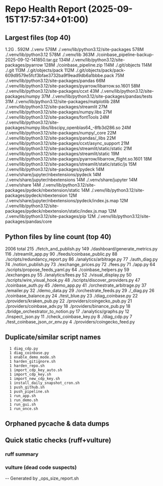 # Repo Health Report (2025-09-15T17:57:34+01:00)
## Largest files (top 40)
1.2G	.
592M	./.venv
578M	./.venv/lib/python3.12/site-packages
578M	./.venv/lib/python3.12
578M	./.venv/lib
363M	./coinbase_pipeline-backup-2025-09-12-141850.tar.gz
134M	./.venv/lib/python3.12/site-packages/pyarrow
128M	./coinbase_pipeline.zip
114M	./.git/objects
114M	./.git
113M	./.git/objects/pack
112M	./.git/objects/pack/pack-609d9579e5fcf3bfae3732ba9f9ead9db6a1bbbe.pack
75M	./.venv/lib/python3.12/site-packages/pandas
66M	./.venv/lib/python3.12/site-packages/pyarrow/libarrow.so.1601
58M	./.venv/lib/python3.12/site-packages/ccxt
43M	./.venv/lib/python3.12/site-packages/numpy
37M	./.venv/lib/python3.12/site-packages/pandas/tests
31M	./.venv/lib/python3.12/site-packages/matplotlib
28M	./.venv/lib/python3.12/site-packages/streamlit
27M	./.venv/lib/python3.12/site-packages/numpy.libs
27M	./.venv/lib/python3.12/site-packages/fontTools
24M	./.venv/lib/python3.12/site-packages/numpy.libs/libscipy_openblas64_-8fb3d286.so
24M	./.venv/lib/python3.12/site-packages/numpy/_core
22M	./.venv/lib/python3.12/site-packages/pandas/_libs
22M	./.venv/lib/python3.12/site-packages/ccxt/async_support
21M	./.venv/lib/python3.12/site-packages/streamlit/static/static
21M	./.venv/lib/python3.12/site-packages/streamlit/static
19M	./.venv/lib/python3.12/site-packages/pyarrow/libarrow_flight.so.1601
18M	./.venv/lib/python3.12/site-packages/streamlit/static/static/js
15M	./.venv/lib/python3.12/site-packages/pydeck
14M	./.venv/share/jupyter/nbextensions/pydeck
14M	./.venv/share/jupyter/nbextensions
14M	./.venv/share/jupyter
14M	./.venv/share
14M	./.venv/lib/python3.12/site-packages/pydeck/nbextension/static
14M	./.venv/lib/python3.12/site-packages/pydeck/nbextension
12M	./.venv/share/jupyter/nbextensions/pydeck/index.js.map
12M	./.venv/lib/python3.12/site-packages/pydeck/nbextension/static/index.js.map
12M	./.venv/lib/python3.12/site-packages/pip
12M	./.venv/lib/python3.12/site-packages/pandas/core

## Python files by line count (top 40)
 2006 total
  215 ./fetch_and_publish.py
  149 ./dashboard/generate_metrics.py
  116 ./streamlit_app.py
   90 ./feeds/coinbase_public.py
   88 ./scripts/redundancy_report.py
   86 ./analytics/arbitrage.py
   77 ./auth_diag.py
   74 ./notion_publish.py
   73 ./exchange_prices.py
   72 ./fees.py
   71 ./app.py
   64 ./scripts/propose_feeds_yaml.py
   64 ./coinbase_helpers.py
   59 ./exchanges.py
   55 ./analytics/fees.py
   52 ./visual_display.py
   50 ./scripts/wire_visual_hook.py
   48 ./scripts/discover_providers.py
   47 ./coinbase_auth.py
   45 ./demo_app.py
   41 ./orchestrate_arbitrage.py
   37 ./emailer.py
   32 ./demo_data.py
   29 ./orchestrate_feeds.py
   29 ./_diag.py
   26 ./coinbase_balance.py
   24 ./test_blue.py
   23 ./diag_coinbase.py
   22 ./providers/kraken_pub.py
   22 ./providers/coingecko_pub.py
   21 ./providers/coinbase_adv.py
   18 ./providers/binance_pub.py
   18 ./bridge_orchestrator_to_notion.py
   17 ./analytics/graphs.py
   12 ./inspect_json.py
   11 ./check_coinbase_key.py
    8 ./diag_cdp.py
    7 ./test_coinbase_json_or_env.py
    4 ./providers/coingecko_feed.py

## Duplicate/similar script names
      1 diag_cdp.py
      1 diag_coinbase.py
      1 enable_demo_mode.sh
      1 harden_gitignore.sh
      1 harden_repo.sh
      1 import_cdp_key_auto.sh
      1 import_cdp_key.sh
      1 import_new_cdp_key.sh
      1 install_daily_snapshot_cron.sh
      1 push_github.sh
      1 push_pipeline.sh
      1 run_app.sh
      1 run_demo.sh
      1 run_gui.sh
      1 run_once.sh

## Orphaned __pycache__ & data dumps

## Quick static checks (ruff+vulture)
### ruff summary

### vulture (dead code suspects)

--
Generated by _ops_size_report.sh
